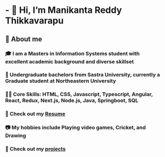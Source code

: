 # - 👋 Hi, I’m Manikanta Reddy Thikkavarapu

## 📖   About me
### 🎓   I am a Masters in Information Systems student with excellent academic background and diverse skillset
### 🏢   Undergraduate bachelors from Sastra University, currently a Graduate student at Northeastern University
### 👨‍💻   Core Skills: HTML, CSS, Javascript, Typescript, Angular, React, Redux, Next.js, Node.js, Java, Springboot, SQL
### 📄   Check out my [Resume](https://l.linklyhq.com/l/1YjwF)
### 📷   My hobbies include Playing video games, Cricket, and Drawing
### 📄   Check out my [projects](https://github.com/Thikkavarapu-Manikanta-Reddy?tab=repositories)